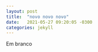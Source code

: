 ```yaml
---
layout: post
title:  "novo novo novo"
date:   2021-05-27 09:20:05 -0300
categories: jekyll
---
```


Em branco